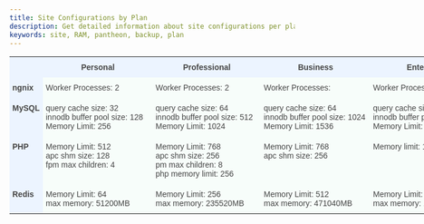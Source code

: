 ```yaml
---
title: Site Configurations by Plan
description: Get detailed information about site configurations per plan.
keywords: site, RAM, pantheon, backup, plan
---
```


<style type="text/css">
.tg  {border-collapse:collapse;border-spacing:0;border-color:#999;}
.tg td{font-family:Arial, sans-serif;font-size:14px;padding:10px 5px;border-style:solid;border-width:0px;overflow:hidden;word-break:normal;border-color:#999;color:#444;background-color:#F7FDFA;}
.tg th{font-family:Arial, sans-serif;font-size:14px;font-weight:normal;padding:10px 5px;border-style:solid;border-width:0px;overflow:hidden;word-break:normal;border-color:#999;color:#fff;background-color:#26ADE4;}
.tg .tg-xlfc{font-size:100%;font-family:serif !important;;background-color:#ecf4ff;vertical-align:top}
.tg .tg-0eef{font-weight:bold;background-color:#ecf4ff;color:#444444;vertical-align:top}
.tg .tg-eyl8{font-weight:bold;background-color:#ecf4ff}
.tg .tg-yw4l{vertical-align:top}
.tg .tg-7ojv{font-weight:bold;background-color:#ecf4ff;vertical-align:top}
</style>
<table class="tg" style="undefined;table-layout: fixed; width: 835px">
<colgroup>
<col style="width: 59px">
<col style="width: 194px">
<col style="width: 191px">
<col style="width: 193px">
<col style="width: 198px">
</colgroup>
  <tr>
    <th class="tg-xlfc"></th>
    <th class="tg-0eef">Personal</th>
    <th class="tg-0eef">Professional<br></th>
    <th class="tg-0eef">Business</th>
    <th class="tg-0eef">Enterprise</th>
  </tr>
  <tr>
    <td class="tg-eyl8">ngnix<br></td>
    <td class="tg-yw4l">Worker Processes: 2<br></td>
    <td class="tg-yw4l">Worker Processes: 2<br></td>
    <td class="tg-yw4l">Worker Processes: <br></td>
    <td class="tg-yw4l">Worker Processes: <br></td>
  </tr>
  <tr>
    <td class="tg-7ojv">MySQL<br></td>
    <td class="tg-yw4l">query cache size: 32<br>innodb buffer pool size: 128<br>Memory Limit: 256<br></td>
    <td class="tg-yw4l">query cache size: 64<br>innodb buffer pool size: 512<br>Memory Limit: 1024<br></td>
    <td class="tg-yw4l">query cache size: 64<br>innodb buffer pool size: 1024<br>Memory Limit: 1536<br></td>
    <td class="tg-yw4l">query cache size: 512<br>innodb buffer pool size: 8192<br>Memory Limit: 10240 <br></td>
  </tr>
  <tr>
    <td class="tg-7ojv">PHP</td>
    <td class="tg-yw4l">Memory Limit: 512<br>apc shm size: 128<br>fpm max children: 4<br></td>
    <td class="tg-yw4l">Memory Limit: 768<br>apc shm size: 256<br>pm max children: 8<br>php memory limit: 256</td>
    <td class="tg-yw4l">Memory Limit: 768<br>apc shm size: 256</td>
    <td class="tg-yw4l">Memory limit: 1024</td>
  </tr>
  <tr>
    <td class="tg-7ojv">Redis</td>
    <td class="tg-yw4l">Memory Limit: 64<br>max memory: 51200MB</td>
    <td class="tg-yw4l">Memory Limit: 256<br>max memory: 235520MB<br></td>
    <td class="tg-yw4l">Memory Limit: 512<br>max memory: 471040MB</td>
    <td class="tg-yw4l">Memory Limit: 2024<br>max memory: 16777216MB<br></td>
  </tr>
</table>
